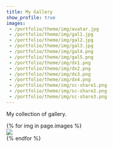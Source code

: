 ```yaml
---
title: My Gallery
show_profile: true
images:
 - /portfolio/theme/img/avatar.jpg
 - /portfolio/theme/img/gal1.jpg
 - /portfolio/theme/img/gal2.jpg
 - /portfolio/theme/img/gal3.jpg
 - /portfolio/theme/img/gal4.png
 - /portfolio/theme/img/gal5.png
 - /portfolio/theme/img/dx1.png
 - /portfolio/theme/img/dx2.png
 - /portfolio/theme/img/dx3.png
 - /portfolio/theme/img/dx4.png
 - /portfolio/theme/img/sc-share1.png
 - /portfolio/theme/img/sc-share2.png
 - /portfolio/theme/img/sc-share3.png
---
```


My collection of gallery.


<div class="card-columns">
  {% for img in page.images %}
    <div class="card">
      <img class="card-img-top" src="{{ img }}" />
    </div>
  {% endfor %}
</div>
